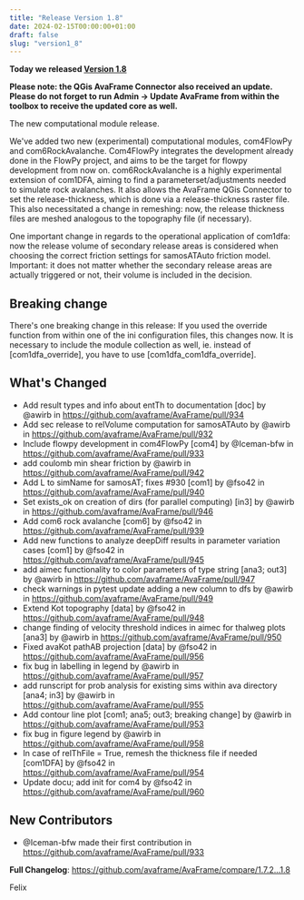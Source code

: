 ```yaml
---
title: "Release Version 1.8"
date: 2024-02-15T00:00:00+01:00
draft: false
slug: "version1_8"
---
```


**Today we released [Version 1.8](https://github.com/avaframe/AvaFrame/releases/tag/1.8)** 

**Please note: the QGis AvaFrame Connector also received an update. Please do not forget to run Admin -> Update 
AvaFrame from within the toolbox to receive the updated core as well.** 

The new computational module release. 

We've added two new (experimental) computational modules, com4FlowPy and com6RockAvalanche. Com4FlowPy integrates the development already done in the FlowPy project, and aims to be the target for flowpy development from now on. 
com6RockAvalanche is a highly experimental extension of com1DFA, aiming to find a parameterset/adjustments needed to simulate rock avalanches. It also allows the AvaFrame QGis Connector to set the release-thickness, which is done via a release-thickness raster file. This also necessitated a change in remeshing: now, the release thickness files are meshed analogous to the topography file (if necessary).

One important change in regards to the operational application of com1dfa: now the release volume of secondary release areas is considered when choosing the correct friction settings for samosATAuto friction model. Important: it does not matter whether the secondary release areas are actually triggered or not, their volume is included in the decision. 

## Breaking change

There's one breaking change in this release: If you used the override function from within one of the ini configuration files, this changes now. It is necessary to include the module collection as well, ie. instead of [com1dfa_override], you have to use [com1dfa_com1dfa_override].


## What's Changed
* Add result types and info about entTh to documentation [doc] by @awirb in https://github.com/avaframe/AvaFrame/pull/934
* Add sec release to relVolume computation for samosATAuto by @awirb in https://github.com/avaframe/AvaFrame/pull/932
* Include flowpy development in com4FlowPy [com4]  by @Iceman-bfw in https://github.com/avaframe/AvaFrame/pull/933
* add coulomb min shear friction by @awirb in https://github.com/avaframe/AvaFrame/pull/942
* Add L to simName for samosAT; fixes #930 [com1] by @fso42 in https://github.com/avaframe/AvaFrame/pull/940
* Set exists_ok on creation of dirs (for parallel computing) [in3] by @awirb in https://github.com/avaframe/AvaFrame/pull/946
* Add com6 rock avalanche [com6] by @fso42 in https://github.com/avaframe/AvaFrame/pull/939
* Add new functions to analyze deepDiff results in parameter variation cases [com1] by @fso42 in https://github.com/avaframe/AvaFrame/pull/945
* add aimec functionality to color parameters of type string [ana3; out3] by @awirb in https://github.com/avaframe/AvaFrame/pull/947
* check warnings in pytest update adding a new column to dfs by @awirb in https://github.com/avaframe/AvaFrame/pull/949
* Extend Kot topography [data] by @fso42 in https://github.com/avaframe/AvaFrame/pull/948
* change finding of velocity threshold indices in aimec for thalweg plots [ana3] by @awirb in https://github.com/avaframe/AvaFrame/pull/950
* Fixed avaKot pathAB projection [data] by @fso42 in https://github.com/avaframe/AvaFrame/pull/956
* fix bug in labelling in legend by @awirb in https://github.com/avaframe/AvaFrame/pull/957
* add runscript for prob analysis for existing sims within ava directory [ana4; in3] by @awirb in https://github.com/avaframe/AvaFrame/pull/955
* Add contour line plot [com1; ana5; out3; breaking change] by @awirb in https://github.com/avaframe/AvaFrame/pull/953
* fix bug in figure legend by @awirb in https://github.com/avaframe/AvaFrame/pull/958
* In case of relThFile = True, remesh the thickness file if needed [com1DFA] by @fso42 in https://github.com/avaframe/AvaFrame/pull/954
* Update docu; add init for com4 by @fso42 in https://github.com/avaframe/AvaFrame/pull/960

## New Contributors
* @Iceman-bfw made their first contribution in https://github.com/avaframe/AvaFrame/pull/933

**Full Changelog**: https://github.com/avaframe/AvaFrame/compare/1.7.2...1.8

Felix
